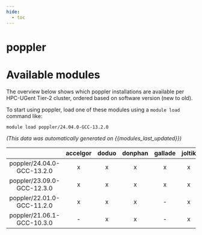 ```yaml
---
hide:
  - toc
---
```


poppler
=======

# Available modules


The overview below shows which poppler installations are available per HPC-UGent Tier-2 cluster, ordered based on software version (new to old).

To start using poppler, load one of these modules using a `module load` command like:

```shell
module load poppler/24.04.0-GCC-13.2.0
```

*(This data was automatically generated on {{modules_last_updated}})*  

| |accelgor|doduo|donphan|gallade|joltik|shinx|skitty|
| :---: | :---: | :---: | :---: | :---: | :---: | :---: | :---: |
|poppler/24.04.0-GCC-13.2.0|x|x|x|x|x|x|x|
|poppler/23.09.0-GCC-12.3.0|x|x|x|x|x|x|x|
|poppler/22.01.0-GCC-11.2.0|x|x|x|-|x|-|x|
|poppler/21.06.1-GCC-10.3.0|-|x|x|-|x|-|-|
